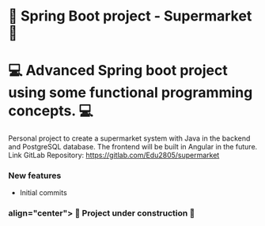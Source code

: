 # 🛒  Spring Boot project - Supermarket 🛒
# 💻 Advanced Spring boot project using some functional programming concepts. 💻

Personal project to create a supermarket system with Java in the backend and PostgreSQL database. The frontend will be built in Angular in the future.
Link GitLab Repository: https://gitlab.com/Edu2805/supermarket

### New features
* Initial commits 

### align="center"> 🚧 Project under construction 🚧
